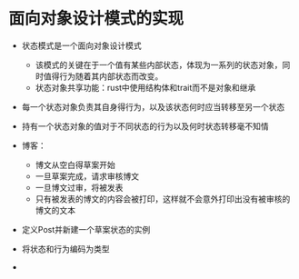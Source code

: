 # 面向对象设计模式的实现

- 状态模式是一个面向对象设计模式
  - 该模式的关键在于一个值有某些内部状态，体现为一系列的状态对象，同时值得行为随着其内部状态而改变。
  - 状态对象共享功能：rust中使用结构体和trait而不是对象和继承

- 每一个状态对象负责其自身得行为，以及该状态何时应当转移至另一个状态
- 持有一个状态对象的值对于不同状态的行为以及何时状态转移毫不知情

- 博客：
  - 博文从空白得草案开始
  - 一旦草案完成，请求审核博文
  - 一旦博文过审，将被发表
  - 只有被发表的博文的内容会被打印，这样就不会意外打印出没有被审核的博文的文本

- 定义Post并新建一个草案状态的实例


- 将状态和行为编码为类型
- 